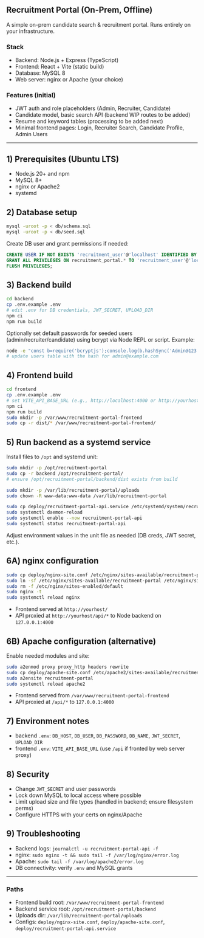 ## Recruitment Portal (On-Prem, Offline)

A simple on-prem candidate search & recruitment portal. Runs entirely on your infrastructure.

### Stack
- Backend: Node.js + Express (TypeScript)
- Frontend: React + Vite (static build)
- Database: MySQL 8
- Web server: nginx or Apache (your choice)

### Features (initial)
- JWT auth and role placeholders (Admin, Recruiter, Candidate)
- Candidate model, basic search API (backend WIP routes to be added)
- Resume and keyword tables (processing to be added next)
- Minimal frontend pages: Login, Recruiter Search, Candidate Profile, Admin Users

---

## 1) Prerequisites (Ubuntu LTS)
- Node.js 20+ and npm
- MySQL 8+
- nginx or Apache2
- systemd

## 2) Database setup
```bash
mysql -uroot -p < db/schema.sql
mysql -uroot -p < db/seed.sql
```
Create DB user and grant permissions if needed:
```sql
CREATE USER IF NOT EXISTS 'recruitment_user'@'localhost' IDENTIFIED BY 'recruitment_pass';
GRANT ALL PRIVILEGES ON recruitment_portal.* TO 'recruitment_user'@'localhost';
FLUSH PRIVILEGES;
```

## 3) Backend build
```bash
cd backend
cp .env.example .env
# edit .env for DB credentials, JWT_SECRET, UPLOAD_DIR
npm ci
npm run build
```
Optionally set default passwords for seeded users (admin/recruiter/candidate) using bcrypt via Node REPL or script. Example:
```bash
node -e "const b=require('bcryptjs');console.log(b.hashSync('Admin@123',10));"
# update users table with the hash for admin@example.com
```

## 4) Frontend build
```bash
cd frontend
cp .env.example .env
# set VITE_API_BASE_URL (e.g., http://localhost:4000 or http://yourhost/api)
npm ci
npm run build
sudo mkdir -p /var/www/recruitment-portal-frontend
sudo cp -r dist/* /var/www/recruitment-portal-frontend/
```

## 5) Run backend as a systemd service
Install files to `/opt` and systemd unit:
```bash
sudo mkdir -p /opt/recruitment-portal
sudo cp -r backend /opt/recruitment-portal/
# ensure /opt/recruitment-portal/backend/dist exists from build

sudo mkdir -p /var/lib/recruitment-portal/uploads
sudo chown -R www-data:www-data /var/lib/recruitment-portal

sudo cp deploy/recruitment-portal-api.service /etc/systemd/system/recruitment-portal-api.service
sudo systemctl daemon-reload
sudo systemctl enable --now recruitment-portal-api
sudo systemctl status recruitment-portal-api
```
Adjust environment values in the unit file as needed (DB creds, JWT secret, etc.).

## 6A) nginx configuration
```bash
sudo cp deploy/nginx-site.conf /etc/nginx/sites-available/recruitment-portal
sudo ln -sf /etc/nginx/sites-available/recruitment-portal /etc/nginx/sites-enabled/recruitment-portal
sudo rm -f /etc/nginx/sites-enabled/default
sudo nginx -t
sudo systemctl reload nginx
```
- Frontend served at `http://yourhost/`
- API proxied at `http://yourhost/api/*` to Node backend on `127.0.0.1:4000`

## 6B) Apache configuration (alternative)
Enable needed modules and site:
```bash
sudo a2enmod proxy proxy_http headers rewrite
sudo cp deploy/apache-site.conf /etc/apache2/sites-available/recruitment-portal.conf
sudo a2ensite recruitment-portal
sudo systemctl reload apache2
```
- Frontend served from `/var/www/recruitment-portal-frontend`
- API proxied at `/api/*` to `127.0.0.1:4000`

## 7) Environment notes
- backend `.env`: `DB_HOST`, `DB_USER`, `DB_PASSWORD`, `DB_NAME`, `JWT_SECRET`, `UPLOAD_DIR`
- frontend `.env`: `VITE_API_BASE_URL` (use `/api` if fronted by web server proxy)

## 8) Security
- Change `JWT_SECRET` and user passwords
- Lock down MySQL to local access where possible
- Limit upload size and file types (handled in backend; ensure filesystem perms)
- Configure HTTPS with your certs on nginx/Apache

## 9) Troubleshooting
- Backend logs: `journalctl -u recruitment-portal-api -f`
- nginx: `sudo nginx -t && sudo tail -f /var/log/nginx/error.log`
- Apache: `sudo tail -f /var/log/apache2/error.log`
- DB connectivity: verify `.env` and MySQL grants

---

### Paths
- Frontend build root: `/var/www/recruitment-portal-frontend`
- Backend service root: `/opt/recruitment-portal/backend`
- Uploads dir: `/var/lib/recruitment-portal/uploads`
- Configs: `deploy/nginx-site.conf`, `deploy/apache-site.conf`, `deploy/recruitment-portal-api.service`